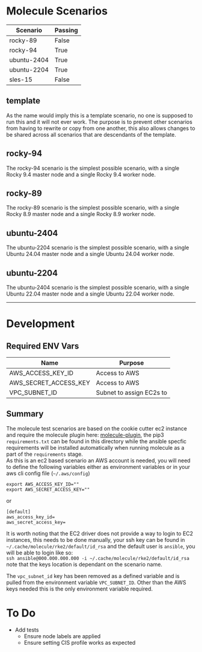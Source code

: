 # Molecule Scenarios    
| Scenario    | Passing |
| ----------- | ------- |
| rocky-89    | False   |
| rocky-94    | True    | 
| ubuntu-2404 | True    |
| ubuntu-2204 | True    |
| sles-15     | False   |
  
## template  
As the name would imply this is a template scenario, no one is supposed to run this and it will not ever work. The purpose is to prevent other scenarios from having to rewrite or copy from one another, this also allows changes to be shared across all scenarios that are descendants of the template.

## rocky-94
The rocky-94 scenario is the simplest possible scenario, with a single Rocky 9.4 master node and a single Rocky 9.4 worker node. 

## rocky-89
The rocky-89 scenario is the simplest possible scenario, with a single Rocky 8.9 master node and a single Rocky 8.9 worker node. 

## ubuntu-2404
The ubuntu-2204 scenario is the simplest possible scenario, with a single Ubuntu 24.04 master node and a single Ubuntu 24.04 worker node. 

## ubuntu-2204
The ubuntu-2404 scenario is the simplest possible scenario, with a single Ubuntu 22.04 master node and a single Ubuntu 22.04 worker node. 


---   
# Development  
## Required ENV Vars
| Name                  | Purpose |   
| --------------------- | ------- | 
| AWS_ACCESS_KEY_ID     | Access to AWS |  
| AWS_SECRET_ACCESS_KEY | Access to AWS |  
| VPC_SUBNET_ID         | Subnet to assign EC2s to |   

## Summary  
The molecule test scenarios are based on the cookie cutter ec2 instance and require the molecule plugin here: [molecule-plugin](https://github.com/ansible-community/molecule-plugins), the pip3 `requirements.txt` can be found in this directory while the ansible specfic requirements will be installed automatically when running molecule as a part of the `requirements` stage.   
As this is an ec2 based scenario an AWS account is needed, you will need to define the following variables either as environment variables or in your aws cli config file (`~/.aws/config`)

```
export AWS_ACCESS_KEY_ID=""
export AWS_SECRET_ACCESS_KEY=""
```  

or  
```
[default]
aws_access_key_id=
aws_secret_access_key=
```
  
It is worth noting that the EC2 driver does not provide a way to login to EC2 instances, this needs to be done manually, your ssh key can be found in `~/.cache/molecule/rke2/default/id_rsa` and the default user is `ansible`, you will be able to login like so:  
`ssh ansible@000.000.000.000 -i ~/.cache/molecule/rke2/default/id_rsa` note that the keys location is dependant on the scenario name. 

The `vpc_subnet_id` key has been removed as a defined variable and is pulled from the environment variable `VPC_SUBNET_ID`. Other than the AWS keys needed this is the only environment variable required. 

# To Do
  - Add tests
    - Ensure node labels are applied
    - Ensure setting CIS profile works as expected

